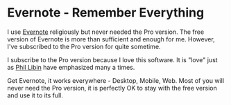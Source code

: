 # Evernote - Remember Everything

I use <a href="http://www.evernote.com/">Evernote</a> religiously but never needed the Pro version. The free version of Evernote is more than sufficient and enough for me. However, I've subscribed to the Pro version for quite sometime.

I subscribe to the Pro version because I love this software. It is "love" just as <a href="http://twitter.com/plibin">Phil Libin</a> have emphasized many a times.

Get Evernote, it works everywhere - Desktop, Mobile, Web. Most of you will never need the Pro version, it is perfectly OK to stay with the free version and use it to its full.

